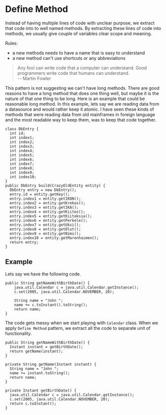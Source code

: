 # Define Method

Instead of having multiple lines of code with unclear purpose, we extract that code into to well named methods. By extracting these lines of code into methods, we usually give couple of variables clear scope and meaning.

Rules: 

* a new methods needs to have a name that is easy to understand
* a new method can't use shortcuts or any abbreviations

> Any fool can write code that a computer can understand. Good programmers write code that humans can understand.  
> -- Martin Fowler

This pattern is not suggesting we can't have long methods. There are good reasons to have a long method that does one thing well, but maybe it is the nature of that one thing to be long. Here is an example that could be reasonable long method. In this example, lets say we are reading data from a datasource and would rather keep it atomic. I have seen these kinds of methods that were reading data from old mainframes in foreign language and the most readable way to keep them, was to keep that code together.

```
class DbEntry {
  int id;
  int index1;
  int index2;
  int index3;
  int index4;
  int index5;
  int index6;
  int index7;
  int index8;
  int index9;
  int index10;
}
public DbEntry build(CrazyOldEntity entity) {
  DbEntry entry = new DbEntry();
  entry.id = entity.getKey();
  entry.index1 = entity.getIKON();
  entry.index2 = entity.getKrekos();
  entry.index3 = entity.getIKA();
  entry.index4 = entity.getKiitos();
  entry.index5 = entity.getKiitoksia();
  entry.index6 = entity.getPerkele();
  entry.index7 = entity.getUksi();
  entry.index8 = entity.getOlut();
  entry.index9 = entity.getNimi();
  entry.index10 = entity.getMarenhaimen();
  return entry;
}
```

## Example

Lets say we have the following code.

```
public String getNameWithBirthDate() {
    java.util.Calendar c = java.util.Calendar.getInstance();
    c.set(2005, java.util.Calendar.NOVEMBER, 20);

    String name = "John ";
    name += c.toInstant().toString();
    return name;
}
```

The code gets messy when we start playing with `Calendar` class. When we apply `Define Method` pattern, we extract all the code to separate unit of functionality.

```
public String getNameWithBirthDate() {
  Instant instant = getBirthDate();
  return getName(instant);
}

private String getName(Instant instant) {
  String name = "John ";
  name += instant.toString();
  return name;
}

private Instant getBirthDate() {
  java.util.Calendar c = java.util.Calendar.getInstance();
  c.set(2005, java.util.Calendar.NOVEMBER, 20);
  return c.toInstant();
}
```



